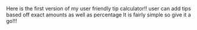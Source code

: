 Here is the first version of my user friendly tip calculator!!
user can add tips based off exact amounts as well as percentage
It is fairly simple so  give it a go!!!
